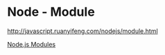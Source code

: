 # Node - Module

<http://javascript.ruanyifeng.com/nodejs/module.html>

[Node.js Modules](https://www.w3schools.com/nodejs/nodejs_modules.asp)
